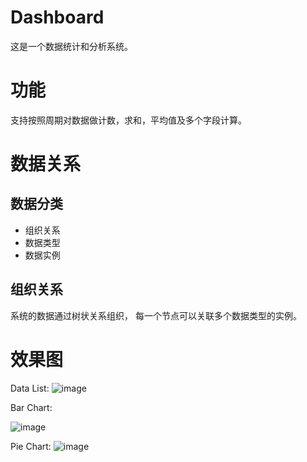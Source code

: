 # Dashboard
这是一个数据统计和分析系统。 

# 功能

支持按照周期对数据做计数，求和，平均值及多个字段计算。 

# 数据关系
## 数据分类
- 组织关系
- 数据类型
- 数据实例
## 组织关系
系统的数据通过树状关系组织， 每一个节点可以关联多个数据类型的实例。

# 效果图

Data List:
![image](https://github.com/user-attachments/assets/d62de904-e516-489a-8ef0-1e19a0f836da)

Bar Chart:

![image](https://github.com/user-attachments/assets/29562bb6-82b3-4022-bfad-227946272a1a)


Pie Chart:
![image](https://github.com/user-attachments/assets/7b9684ae-18c0-429f-9fd5-ed3136399a52)
